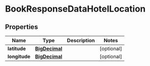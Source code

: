 

# BookResponseDataHotelLocation

## Properties

Name | Type | Description | Notes
------------ | ------------- | ------------- | -------------
**latitude** | [**BigDecimal**](BigDecimal.md) |  |  [optional]
**longitude** | [**BigDecimal**](BigDecimal.md) |  |  [optional]




